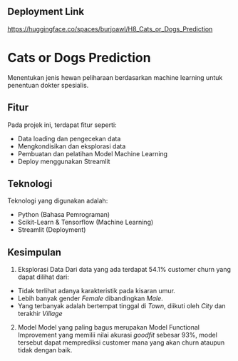 ## Deployment Link
https://huggingface.co/spaces/burjoawl/H8_Cats_or_Dogs_Prediction

# Cats or Dogs Prediction
Menentukan jenis hewan peliharaan berdasarkan machine learning untuk penentuan dokter spesialis.

## Fitur
Pada projek ini, terdapat fitur seperti:
- Data loading dan pengecekan data
- Mengkondisikan dan eksplorasi data
- Pembuatan dan pelatihan Model Machine Learning
- Deploy menggunakan Streamlit

## Teknologi
Teknologi yang digunakan adalah:
- Python (Bahasa Pemrograman)
- Scikit-Learn & Tensorflow (Machine Learning)
- Streamlit (Deployment)

## Kesimpulan
1. Eksplorasi Data
Dari data yang ada terdapat 54.1% customer churn yang dapat dilihat dari:
- Tidak terlihat adanya karakteristik pada kisaran umur.
- Lebih banyak gender *Female* dibandingkan *Male*.
- Yang terbanyak adalah bertempat tinggal di *Town*, diikuti oleh *City* dan terakhir *Village*

2. Model
Model yang paling bagus merupakan Model Functional Improvement yang memilii nilai akurasi *goodfit* sebesar 93%, model tersebut dapat memprediksi customer mana yang akan churn ataupun tidak dengan baik.